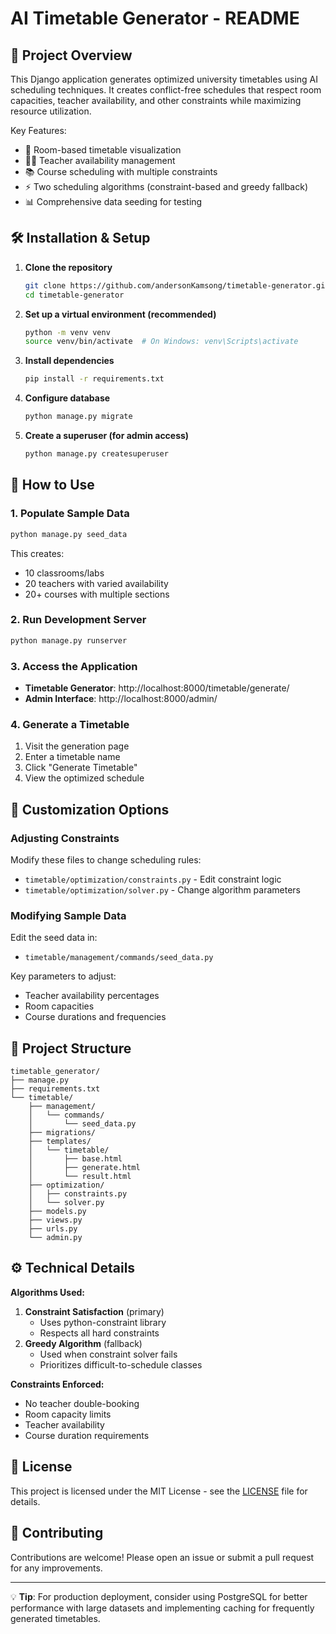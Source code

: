 # AI Timetable Generator - README

## 📌 Project Overview

This Django application generates optimized university timetables using AI scheduling techniques. It creates conflict-free schedules that respect room capacities, teacher availability, and other constraints while maximizing resource utilization.

Key Features:
- 🏫 Room-based timetable visualization
- 👩🏫 Teacher availability management
- 📚 Course scheduling with multiple constraints
- ⚡ Two scheduling algorithms (constraint-based and greedy fallback)
- 📊 Comprehensive data seeding for testing

## 🛠️ Installation & Setup

1. **Clone the repository**
   ```bash
   git clone https://github.com/andersonKamsong/timetable-generator.git
   cd timetable-generator
   ```

2. **Set up a virtual environment (recommended)**
   ```bash
   python -m venv venv
   source venv/bin/activate  # On Windows: venv\Scripts\activate
   ```

3. **Install dependencies**
   ```bash
   pip install -r requirements.txt
   ```

4. **Configure database**
   ```bash
   python manage.py migrate
   ```

5. **Create a superuser (for admin access)**
   ```bash
   python manage.py createsuperuser
   ```

## 🚀 How to Use

### 1. Populate Sample Data
```bash
python manage.py seed_data
```
This creates:
- 10 classrooms/labs
- 20 teachers with varied availability
- 20+ courses with multiple sections

### 2. Run Development Server
```bash
python manage.py runserver
```

### 3. Access the Application
- **Timetable Generator**: http://localhost:8000/timetable/generate/
- **Admin Interface**: http://localhost:8000/admin/

### 4. Generate a Timetable
1. Visit the generation page
2. Enter a timetable name
3. Click "Generate Timetable"
4. View the optimized schedule

## 🔧 Customization Options

### Adjusting Constraints
Modify these files to change scheduling rules:
- `timetable/optimization/constraints.py` - Edit constraint logic
- `timetable/optimization/solver.py` - Change algorithm parameters

### Modifying Sample Data
Edit the seed data in:
- `timetable/management/commands/seed_data.py`

Key parameters to adjust:
- Teacher availability percentages
- Room capacities
- Course durations and frequencies

## 📂 Project Structure

```
timetable_generator/
├── manage.py
├── requirements.txt
└── timetable/
    ├── management/
    │   └── commands/
    │       └── seed_data.py
    ├── migrations/
    ├── templates/
    │   └── timetable/
    │       ├── base.html
    │       ├── generate.html
    │       └── result.html
    ├── optimization/
    │   ├── constraints.py
    │   └── solver.py
    ├── models.py
    ├── views.py
    ├── urls.py
    └── admin.py
```

## ⚙️ Technical Details

**Algorithms Used:**
1. **Constraint Satisfaction** (primary)
   - Uses python-constraint library
   - Respects all hard constraints
2. **Greedy Algorithm** (fallback)
   - Used when constraint solver fails
   - Prioritizes difficult-to-schedule classes

**Constraints Enforced:**
- No teacher double-booking
- Room capacity limits
- Teacher availability
- Course duration requirements

## 📝 License

This project is licensed under the MIT License - see the [LICENSE](LICENSE) file for details.

## 🤝 Contributing

Contributions are welcome! Please open an issue or submit a pull request for any improvements.

---

💡 **Tip**: For production deployment, consider using PostgreSQL for better performance with large datasets and implementing caching for frequently generated timetables.